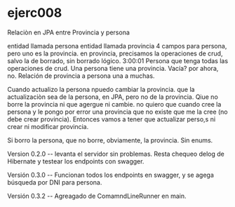 # ejerc008
Relaciòn en JPA entre Provincia y persona

entidad llamada persona
entidad llamada provincia
4 campos para persona, pero uno es la provincia. 
en provincia, precisamos la operaciones de crud, salvo la de borrado, sin borrado lógico. 
3:00:01
Persona que tenga todas las operaciones de crud. 
Una persona tiene una provincia. Vacía? por ahora, no. 
Relación de provincia a persona una a muchas. 

Cuando actualizo la persona npuedo cambiar la provincia. que la actualizaciòn sea de la persona, en JPA, pero no de la provincia. Qiue no borre la provincia ni que agergue ni cambie. 
no quiero que cuando cree la persona y le pongo por error una provincia que no existe que me la cree (no debe crear provincia). Entonces vamos a tener que actualizar perso,s ni crear ni modificar provincia. 

Si borro la persona, que no borre, obviamente, la provincia. 
Sin enums.

Version 0.2.0 -- levanta el servidor sin problemas. Resta chequeo delog de Hibernate y testear los endpoints con swagger. 

Versión 0.3.0 --  Funcionan todos los endpoints en swagger, y se agega búsqueda por DNI para persona. 

Versión 0.3.2 --  Agreagado de ComamndLineRunner en main. 